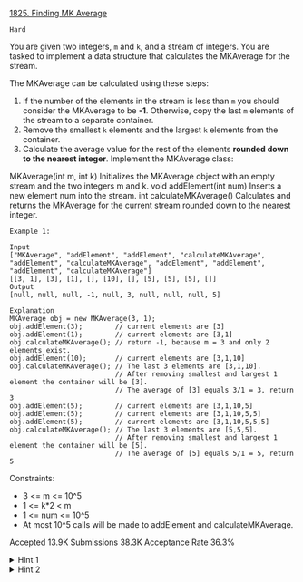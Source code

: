 [1825. Finding MK Average](https://leetcode.com/problems/finding-mk-average/)

`Hard`

You are given two integers, `m` and `k`, and a stream of integers. You are tasked to implement a data structure that calculates the MKAverage for the stream.

The MKAverage can be calculated using these steps:

1. If the number of the elements in the stream is less than `m` you should consider the MKAverage to be **-1**. Otherwise, copy the last `m` elements of the stream to a separate container.
2. Remove the smallest `k` elements and the largest `k` elements from the container.
3. Calculate the average value for the rest of the elements **rounded down to the nearest integer**.
Implement the MKAverage class:

MKAverage(int m, int k) Initializes the MKAverage object with an empty stream and the two integers m and k.
void addElement(int num) Inserts a new element num into the stream.
int calculateMKAverage() Calculates and returns the MKAverage for the current stream rounded down to the nearest integer.
 
```
Example 1:

Input
["MKAverage", "addElement", "addElement", "calculateMKAverage", "addElement", "calculateMKAverage", "addElement", "addElement", "addElement", "calculateMKAverage"]
[[3, 1], [3], [1], [], [10], [], [5], [5], [5], []]
Output
[null, null, null, -1, null, 3, null, null, null, 5]

Explanation
MKAverage obj = new MKAverage(3, 1); 
obj.addElement(3);        // current elements are [3]
obj.addElement(1);        // current elements are [3,1]
obj.calculateMKAverage(); // return -1, because m = 3 and only 2 elements exist.
obj.addElement(10);       // current elements are [3,1,10]
obj.calculateMKAverage(); // The last 3 elements are [3,1,10].
                          // After removing smallest and largest 1 element the container will be [3].
                          // The average of [3] equals 3/1 = 3, return 3
obj.addElement(5);        // current elements are [3,1,10,5]
obj.addElement(5);        // current elements are [3,1,10,5,5]
obj.addElement(5);        // current elements are [3,1,10,5,5,5]
obj.calculateMKAverage(); // The last 3 elements are [5,5,5].
                          // After removing smallest and largest 1 element the container will be [5].
                          // The average of [5] equals 5/1 = 5, return 5
```

Constraints:

- 3 <= m <= 10^5
- 1 <= k*2 < m
- 1 <= num <= 10^5
- At most 10^5 calls will be made to addElement and calculateMKAverage.

Accepted
13.9K
Submissions
38.3K
Acceptance Rate
36.3%

<details>
<summary>Hint 1</summary>

At each query, try to save and update the sum of the elements needed to calculate MKAverage.

</details>
<details>
<summary>Hint 2</summary>

You can use BSTs for fast insertion and deletion of the elements.

</details>